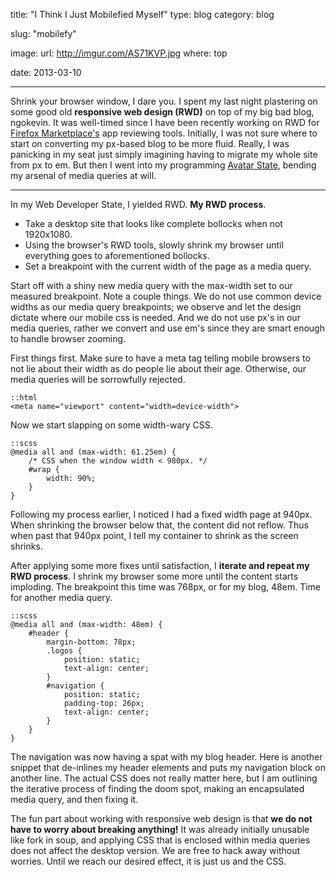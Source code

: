 title: "I Think I Just Mobilefied Myself"
type: blog
category: blog

slug: "mobilefy"

image:
    url: http://imgur.com/AS71KVP.jpg
    where: top

date: 2013-03-10

---

Shrink your browser window, I dare you. I spent my last night plastering on some
good old **responsive web design (RWD)** on top of my big bad blog, ngokevin. It
was well-timed since I have been recently working on RWD for [Firefox
Marketplace's](http://marketplace.firefox.com) app reviewing tools. Initially,
I was not sure where to start on converting my px-based blog to be more fluid.
Really, I was panicking in my seat just simply imagining having to migrate my
whole site from px to em. But then I went into my programming [Avatar
State](http://i.imgur.com/405shFa.jpg), bending my arsenal of media queries at
will.

---

In my Web Developer State, I yielded RWD. **My RWD process**.

- Take a desktop site that looks like complete bollocks when not 1920x1080.
- Using the browser's RWD tools, slowly shrink my browser until everything
  goes to aforementioned bollocks.
- Set a breakpoint with the current width of the page as a media query.

Start off with a shiny new media query with the max-width set to our measured
breakpoint. Note a couple things. We do not use common device widths as our
media query breakpoints; we observe and let the design dictate where our mobile
css is needed. And we do not use px's in our media queries, rather we convert
and use em's since they are smart enough to handle browser zooming.

First things first. Make sure to have a meta tag telling mobile browsers to
not lie about their width as do people lie about their age. Otherwise, our
media queries will be sorrowfully rejected.

    ::html
    <meta name="viewport" content="width=device-width">

Now we start slapping on some width-wary CSS.

    ::scss
    @media all and (max-width: 61.25em) {
        /* CSS when the window width < 980px. */
        #wrap {
            width: 90%;
        }
    }

Following my process earlier, I noticed I had a fixed width page at 940px. When
shrinking the browser below that, the content did not reflow. Thus when past
that 940px point, I tell my container to shrink as the screen shrinks.

After applying some more fixes until satisfaction, I **iterate and repeat my
RWD process**. I shrink my browser some more until the content starts
imploding. The breakpoint this time was 768px, or for my blog, 48em. Time for
another media query.

    ::scss
    @media all and (max-width: 48em) {
        #header {
            margin-bottom: 78px;
            .logos {
                position: static;
                text-align: center;
            }
            #navigation {
                position: static;
                padding-top: 26px;
                text-align: center;
            }
        }
    }

The navigation was now having a spat with my blog header. Here is another
snippet that de-inlines my header elements and puts my navigation block on
another line. The actual CSS does not really matter here, but I am outlining
the iterative process of finding the doom spot, making an encapsulated media
query, and then fixing it.

The fun part about working with responsive web design is that **we do not have
to worry about breaking anything!** It was already initially unusable like fork
in soup, and applying CSS that is enclosed within media queries does not affect
the desktop version. We are free to hack away without worries. Until we reach
our desired effect, it is just us and the CSS.
